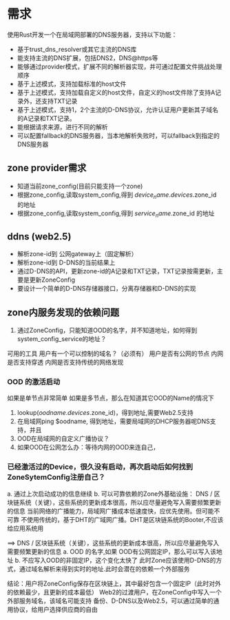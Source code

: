 # 需求
使用Rust开发一个在局域网部署的DNS服务器，支持以下功能：
- 基于trust_dns_resolver或其它主流的DNS库
- 能支持主流的DNS扩展，包括DNS2，DNS@https等
- 能够通过provider模式，扩展不同的解析器实现，并可通过配置文件挑战处理顺序
- 基于上述模式，支持加载标准的host文件
- 基于上述模式，支持加载自定义的host文件，自定义的host文件除了支持A记录外，还支持TXT记录
- 基于上述模式，支持1，2个主流的D-DNS协议，允许认证用户更新其子域名的A记录和TXT记录。
- 能根据请求来源，进行不同的解析
- 可以配置fallback的DNS服务器，当本地解析失败时，可以fallback到指定的DNS服务器

## zone provider需求
- 知道当前zone_config(目前只能支持一个zone)
- 根据zone_config,读取system_config,得到  $device_name.devices.$zone_id 的地址
- 根据zone_config,读取system_config,得到  $service_name.$zone_id 的地址

## ddns (web2.5)
- 解析zone-id到 公网gateway上（固定解析）
- 解析zone-id到 D-DNS的当前结果上
- 通过D-DNS的API，更新zone-id的A记录和TXT记录，TXT记录按需更新，主要是更新ZoneConfig
- 要设计一个简单的D-DNS存储器接口，分离存储器和D-DNS的实现

## zone内服务发现的依赖问题
1. 通过ZoneConfig，只能知道OOD的名字，并不知道地址，如何得到system_config_service的地址？

可用的工具
用户有一个可以控制的域名？（必须有）
用户是否有公网的节点
内网是否支持穿透
内网是否支持传统的网络发现

### OOD 的激活启动
如果是单节点非常简单
如果是多节点，那么在知道其它OOD的Name的情况下
1. lookup($oodname.devices.$zone_id)，得到地址,需要Web2.5支持
2. 在局域网ping $oodname, 得到地址，需要局域网的DHCP服务器呢DNS支持，并且
3. OOD在局域网的自定义广播协议？
4. 如果OOD在公网怎么办：等待内网的OOD来连自己，

### 已经激活过的Device，很久没有启动，再次启动后如何找到ZoneSytemConfig注册自己？
a. 通过上次启动成功的信息继续
b. 可以可靠依赖的Zone外基础设施：
    DNS / 区块链系统（关键），这些系统的更新成本很高，所以应尽量避免写入需要频繁更新的信息
    当前网络的广播能力，局域网广播成本低速度快，应优先使用。但可能不可靠
    不使用传统的，基于DHT的广域网广播。DHT是区块链系统的Booter,不应该给应用系统用

==> DNS / 区块链系统（关键），这些系统的更新成本很高，所以应尽量避免写入需要频繁更新的信息
a. OOD 的名字,如果 OOD有公网固定IP，那么可以写入该地址
b. 不应写入OOD的非固定IP，这个变化太快了
    此时Zone应该使用D-DNS的方式，通过域名解析来得到实时的地址.此时会潜在的依赖一个外部服务 

结论：用户将ZoneConfig保存在区块链上，其中最好包含一个固定IP（此时对外的依赖最少，且更新的成本最低）
      Web2的过渡用户，在ZoneConfig中写入一个外部服务域名，该域名可能支持 备份、D-DNS以及Web2.5，可以通过简单的通用协议，给用户选择供应商的自由